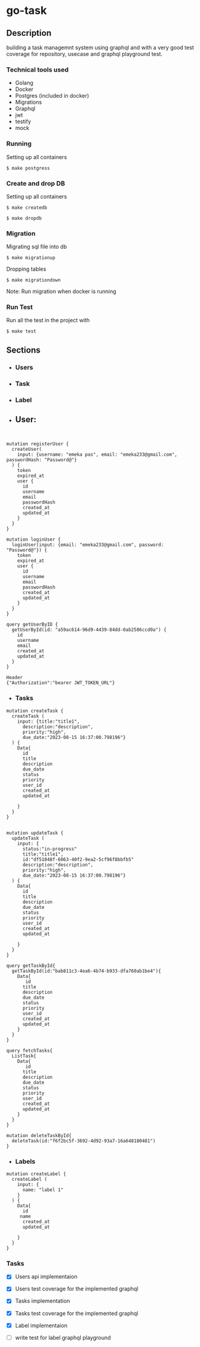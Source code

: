 # go-task


## Description
building a task managemnt system  using graphql and with a very good test coverage for
repository, usecase and graphql playground test.


### Technical tools used

- Golang
- Docker
- Postgres (included in docker)
- Migrations
- Graphql
- jwt
- testify
- mock

### Running

Setting up all containers

```console
$ make postgress
```

### Create and drop DB

Setting up all containers

```console
$ make createdb

$ make dropdb
```
### Migration

Migrating sql file into db

```console
$ make migrationup
```

Dropping tables 

```console
$ make migrationdown
```
Note: Run migration when docker is running

### Run Test

Run all the test in the project with

```console
$ make test
```


## Sections 

- ### Users
- ### Task
- ### Label


- ## User:

```console


mutation registerUser {
  createUser(
    input: {username: "emeka pas", email: "emeka233@gmail.com", passwordHash: "Password@"}
  ) {
    token
    expired_at
    user {
      id
      username
      email
      passwordHash
      created_at
      updated_at
    }
  }
}

mutation loginUser {
  loginUser(input: {email: "emeka233@gmail.com", password: "Password@"}) {
    token
    expired_at
    user {
      id
      username
      email
      passwordHash
      created_at
      updated_at
    }
  }
}

query getUserByID {
  getUserById(id: "a59ac614-96d9-4439-84dd-0ab2586ccd0a") {
    id
    username
    email
    created_at
    updated_at
  }
}

Header
{"Authorization":"bearer JWT_TOKEN_URL"}
```


- ### Tasks
```console
mutation createTask {
  createTask (
    input: {title:"title1", 
      description:"description", 
      priority:"high", 
      due_date:"2023-08-15 16:37:00.798196"}
  ) {
    Data{
      id
      title
      description
      due_date
      status
      priority
      user_id
      created_at
      updated_at
      
    }
  }
}


mutation updateTask {
  updateTask (
    input: {
      status:"in-progress"
      title:"title1", 
      id:"df51048f-6063-40f2-9ea2-5cf96f8bbfb5"
      description:"description", 
      priority:"high", 
      due_date:"2023-08-15 16:37:00.798196"}
  ) {
    Data{
      id
      title
      description
      due_date
      status
      priority
      user_id
      created_at
      updated_at
      
    }
  }
}

query getTaskById{
  getTaskById(id:"bab811c3-4ea6-4b74-b933-dfa760ab1be4"){
    Data{
       id
      title
      description
      due_date
      status
      priority
      user_id
      created_at
      updated_at
    }
  }
}

query fetchTasks{
  ListTask{
    Data{
       id
      title
      description
      due_date
      status
      priority
      user_id
      created_at
      updated_at
    }
  }
}

mutation deleteTaskById{
  deleteTask(id:"f6f2bc5f-3692-4d92-93a7-16a648180481")
}
```



- ### Labels
```console
mutation createLabel {
  createLabel (
    input: {
      name: "label 1"
    }
  ) {
    Data{
      id
     name
      created_at
      updated_at
      
    }
  }
}
```




### Tasks
- [x] Users api implementaion
- [x] Users test coverage for the implemented graphql
- [x] Tasks implementation
- [x] Tasks test coverage for the implemented graphql
- [x] Label implementaion
- [ ] write test for label graphql playground


